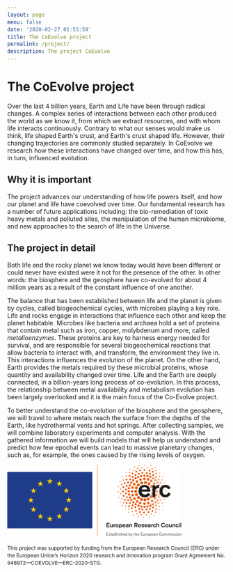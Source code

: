 ```yaml
---
layout: page
menu: false
date: '2020-02-27 01:53:59'
title: The CoEvolve project
permalink: /project/
description: The project CoEvolve
---
```


# The CoEvolve project

Over the last 4 billion years, Earth and Life have been through radical changes. A complex series of interactions between each other produced the world as we know it, from which we extract resources, and with whom life interacts continuously. Contrary to what our senses would make us think, life shaped Earth's crust, and Earth's crust shaped life. However, their changing trajectories are commonly studied separately. In CoEvolve we research how these interactions have changed over time, and how this has, in turn, influenced evolution.

## Why it is important
The project advances our understanding of how life powers itself, and how our planet and life have coevolved over time. Our fundamental research has a number of future applications including: the bio-remediation of toxic heavy metals and polluted sites, the manipulation of the human microbiome, and new approaches to the search of life in the Universe.

## The project in detail
Both life and the rocky planet we know today would have been different or could never have existed were it not for the presence of the other. In other words: the biosphere and the geosphere have co-evolved for about 4 million years as a result of the constant influence of one another.

The balance that has been established between life and the planet is given by cycles, called biogeochemical cycles, with microbes playing a key role. Life and rocks engage in interactions that influence each other and keep the planet habitable. Microbes like bacteria and archaea hold a set of proteins that contain metal such as iron, copper, molybdenum and more, called *metalloenzymes*. These proteins are key to harness energy needed for survival, and are responsible for several biogeochemical reactions that allow bacteria to interact with, and transform, the environment they live in. This interactions influences the evolution of the planet. On the other hand, Earth provides the metals required by these microbial proteins, whose quantity and availability changed over time. Life and the Earth are deeply connected, in a billion-years long process of co-evolution. In this process, the relationship between metal availability and metabolism evolution has been largely overlooked and it is the main focus of the Co-Evolve project.

To better understand the co-evolution of the biosphere and the geosphere, we will travel to where metals reach the surface from the depths of the Earth, like hydrothermal vents and hot springs. After collecting samples, we will combine laboratory experiments and computer analysis. With the gathered information we will build models that will help us understand and predict how few epochal events can lead to massive planetary changes, such as, for example, the ones caused by the rising levels of oxygen.

<img src="/assets/img/erc_flag.png" alt="ERC logo - EU flag" width="400">

<small>This project was supported by funding from the European Research Council (ERC) under the European Union’s Horizon 2020 research and innovation program Grant Agreement No. 948972—COEVOLVE—ERC-2020-STG.</small>
